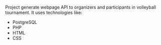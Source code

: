 Project generate webpage API to organizers and participants in volleyball tournament.
It uses technologies like:
- PostgreSQL
- PHP
- HTML
- CSS
